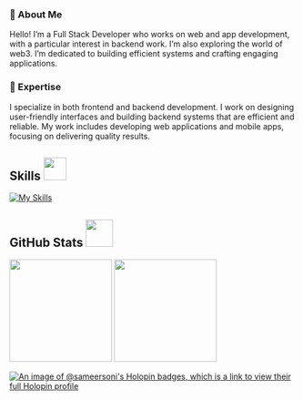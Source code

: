 <!--
**sameer-soni/sameer-soni** is a ✨ _special_ ✨ repository because its `README.md` (this file) appears on your GitHub profile.

Here are some ideas to get you started:

- 🔭 I’m currently working on ...
- 🌱 I’m currently learning ...
- 👯 I’m looking to collaborate on ...
- 🤔 I’m looking for help with ...
- 💬 Ask me about ...
- 📫 How to reach me: ...
- 😄 Pronouns: ...
- ⚡ Fun fact: ...
-->
### 👋 About Me
Hello! I’m a Full Stack Developer who works on web and app development, with a particular interest in backend work. I’m also exploring the world of web3. I’m dedicated to building efficient systems and crafting engaging applications.

### 🚀 Expertise

I specialize in both frontend and backend development. I work on designing user-friendly interfaces and building backend systems that are efficient and reliable. My work includes developing web applications and mobile apps, focusing on delivering quality results.

<h2> Skills <img src="https://media4.giphy.com/media/v1.Y2lkPTc5MGI3NjExYmk0amVkZDZmdGRkc2p3ODA5dnl4ZHkzdzB4ZXBxZzduaWxxdTEzbCZlcD12MV9pbnRlcm5hbF9naWZfYnlfaWQmY3Q9cw/YIoRLftPZQCFSQXIzp/giphy.gif" width=40px> </h2
                                                                                                                                                                                                                  
[![My Skills](https://skillicons.dev/icons?i=react,nextjs,js,nodejs,expressjs,mongodb,typescript,fastapi,prisma,flutter)](https://skillicons.dev)

<h2> GitHub Stats <img src="https://media0.giphy.com/media/v1.Y2lkPTc5MGI3NjExdW5jZGk1bXZhOXd5dXEzZ2RudGVnYXBwYW9lMDE1ZXJuNmNxbnhteSZlcD12MV9pbnRlcm5hbF9naWZfYnlfaWQmY3Q9cw/CAIgh8LKFbIciGx5Qe/giphy.gif" width=48px></h2>
<p>
<!--   <img height="180em" src="https://github-readme-stats.vercel.app/api?username=sameer-soni&show_icons=true&theme=radical&include_all_commits=false&count_private=true"/> -->
  <img height="180em" src="https://github-readme-stats.vercel.app/api?username=sameer-soni&rank_icon=percentile&show_icons=true&theme=algolia&show=reviews&border_radius=8"/>
  
  <img height="180em" src="https://github-readme-stats.vercel.app/api/top-langs/?username=sameer-soni&theme=algolia&layout=compact"/>
</p>


[![An image of @sameersoni's Holopin badges, which is a link to view their full Holopin profile](https://holopin.me/sameersoni)](https://holopin.io/@sameersoni)
